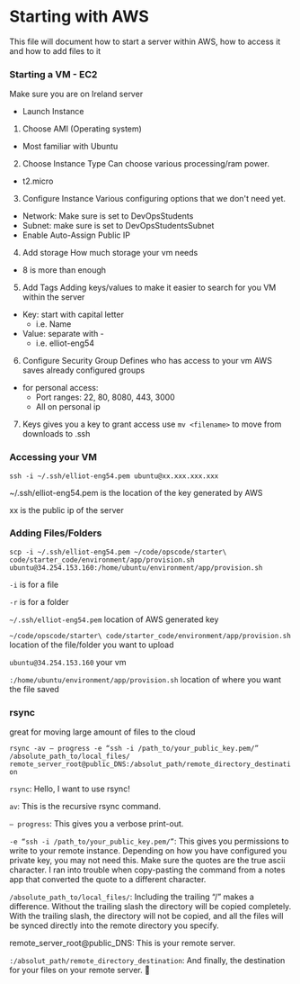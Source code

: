 # Starting with AWS

This file will document how to start a server within AWS, how to access it and how to add files to it

### Starting a VM - EC2

Make sure you are on Ireland server

 - Launch Instance

1) Choose AMI (Operating system)
  - Most familiar with Ubuntu

2) Choose Instance Type
Can choose various processing/ram power.
  - t2.micro

3) Configure Instance
Various configuring options that we don't need yet.
  - Network: Make sure is set to DevOpsStudents
  - Subnet: make sure is set to DevOpsStudentsSubnet
  - Enable Auto-Assign Public IP

4) Add storage
How much storage your vm needs
  - 8 is more than enough

5) Add Tags
Adding keys/values to make it easier to search for you VM within the server
  - Key: start with capital letter
    - i.e. Name
  - Value: separate with -
    - i.e. elliot-eng54

6) Configure Security Group
Defines who has access to your vm
AWS saves already configured groups
  - for personal access:
    - Port ranges: 22, 80, 8080, 443, 3000
    - All on personal ip

7) Keys
gives you a key to grant access
use `mv <filename>` to move from downloads to .ssh

### Accessing your VM

`ssh -i ~/.ssh/elliot-eng54.pem ubuntu@xx.xxx.xxx.xxx`

~/.ssh/elliot-eng54.pem is the location of the key generated by AWS

xx is the public ip of the server


### Adding Files/Folders

`scp -i ~/.ssh/elliot-eng54.pem ~/code/opscode/starter\ code/starter_code/environment/app/provision.sh ubuntu@34.254.153.160:/home/ubuntu/environment/app/provision.sh`

`-i` is for a file

`-r` is for a folder

`~/.ssh/elliot-eng54.pem` location of AWS generated key

`~/code/opscode/starter\ code/starter_code/environment/app/provision.sh` location of the file/folder you want to upload

`ubuntu@34.254.153.160` your vm

`:/home/ubuntu/environment/app/provision.sh` location of where you want the file saved

### rsync

great for moving large amount of files to the cloud

`rsync -av — progress -e “ssh -i /path_to/your_public_key.pem/” /absolute_path_to/local_files/ remote_server_root@public_DNS:/absolut_path/remote_directory_destination`

`rsync`: Hello, I want to use rsync!

`av`: This is the recursive rsync command.

`— progress`: This gives you a verbose print-out.

`-e “ssh -i /path_to/your_public_key.pem/”`: This gives you permissions to write to your remote instance. Depending on how you have configured you private key, you may not need this. Make sure the quotes are the true ascii character. I ran into trouble when copy-pasting the command from a notes app that converted the quote to a different character.

`/absolute_path_to/local_files/`: Including the trailing “/” makes a difference. Without the trailing slash the directory will be copied completely. With the trailing slash, the directory will not be copied, and all the files will be synced directly into the remote directory you specify.

remote_server_root@public_DNS: This is your remote server.

`:/absolut_path/remote_directory_destination`: And finally, the destination for your files on your remote server.
:taco:
